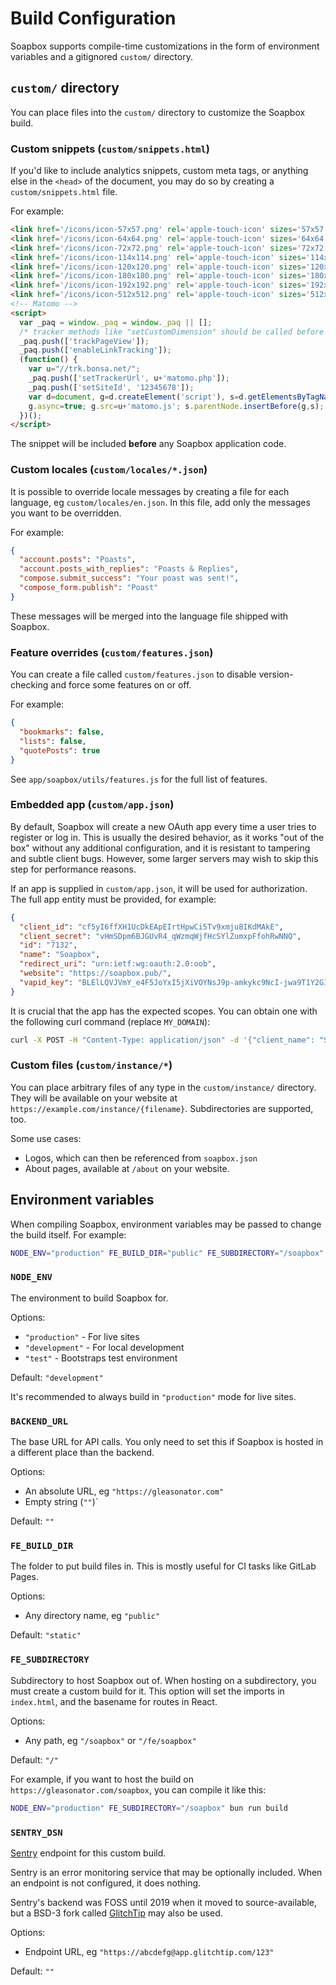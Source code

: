 # Build Configuration

Soapbox supports compile-time customizations in the form of environment variables and a gitignored `custom/` directory.

## `custom/` directory

You can place files into the `custom/` directory to customize the Soapbox build.

### Custom snippets (`custom/snippets.html`)

If you'd like to include analytics snippets, custom meta tags, or anything else in the `<head>` of the document, you may do so by creating a `custom/snippets.html` file.

For example:

```html
<link href='/icons/icon-57x57.png' rel='apple-touch-icon' sizes='57x57'>
<link href='/icons/icon-64x64.png' rel='apple-touch-icon' sizes='64x64'>
<link href='/icons/icon-72x72.png' rel='apple-touch-icon' sizes='72x72'>
<link href='/icons/icon-114x114.png' rel='apple-touch-icon' sizes='114x114'>
<link href='/icons/icon-120x120.png' rel='apple-touch-icon' sizes='120x120'>
<link href='/icons/icon-180x180.png' rel='apple-touch-icon' sizes='180x180'>
<link href='/icons/icon-192x192.png' rel='apple-touch-icon' sizes='192x192'>
<link href='/icons/icon-512x512.png' rel='apple-touch-icon' sizes='512x512'>
<!-- Matomo -->
<script>
  var _paq = window._paq = window._paq || [];
  /* tracker methods like "setCustomDimension" should be called before "trackPageView" */
  _paq.push(['trackPageView']);
  _paq.push(['enableLinkTracking']);
  (function() {
    var u="//trk.bonsa.net/";
    _paq.push(['setTrackerUrl', u+'matomo.php']);
    _paq.push(['setSiteId', '12345678']);
    var d=document, g=d.createElement('script'), s=d.getElementsByTagName('script')[0];
    g.async=true; g.src=u+'matomo.js'; s.parentNode.insertBefore(g,s);
  })();
</script>
```

The snippet will be included **before** any Soapbox application code.

### Custom locales (`custom/locales/*.json`)

It is possible to override locale messages by creating a file for each language, eg `custom/locales/en.json`.
In this file, add only the messages you want to be overridden.

For example:

```json
{
  "account.posts": "Poasts",
  "account.posts_with_replies": "Poasts & Replies",
  "compose.submit_success": "Your poast was sent!",
  "compose_form.publish": "Poast"
}
```

These messages will be merged into the language file shipped with Soapbox.

### Feature overrides (`custom/features.json`)

You can create a file called `custom/features.json` to disable version-checking and force some features on or off.

For example:

```json
{
  "bookmarks": false,
  "lists": false,
  "quotePosts": true
}
```

See `app/soapbox/utils/features.js` for the full list of features.

### Embedded app (`custom/app.json`)

By default, Soapbox will create a new OAuth app every time a user tries to register or log in.
This is usually the desired behavior, as it works "out of the box" without any additional configuration, and it is resistant to tampering and subtle client bugs.
However, some larger servers may wish to skip this step for performance reasons.

If an app is supplied in `custom/app.json`, it will be used for authorization.
The full app entity must be provided, for example:

```json
{
  "client_id": "cf5yI6ffXH1UcDkEApEIrtHpwCi5Tv9xmju8IKdMAkE",
  "client_secret": "vHmSDpm6BJGUvR4_qWzmqWjfHcSYlZumxpFfohRwNNQ",
  "id": "7132",
  "name": "Soapbox",
  "redirect_uri": "urn:ietf:wg:oauth:2.0:oob",
  "website": "https://soapbox.pub/",
  "vapid_key": "BLElLQVJVmY_e4F5JoYxI5jXiVOYNsJ9p-amkykc9NcI-jwa9T1Y2GIbDqbY-HqC6ayPkfW4K4o9vgBFKYmkuS4"
}
```

It is crucial that the app has the expected scopes.
You can obtain one with the following curl command (replace `MY_DOMAIN`):

```sh
curl -X POST -H "Content-Type: application/json" -d '{"client_name": "Soapbox", "redirect_uris": "urn:ietf:wg:oauth:2.0:oob", "scopes": "read write follow push admin", "website": "https://soapbox.pub/"}' "https://MY_DOMAIN.com/api/v1/apps"
```

### Custom files (`custom/instance/*`)

You can place arbitrary files of any type in the `custom/instance/` directory.
They will be available on your website at `https://example.com/instance/{filename}`.
Subdirectories are supported, too.

Some use cases:

- Logos, which can then be referenced from `soapbox.json`
- About pages, available at `/about` on your website.

## Environment variables

When compiling Soapbox, environment variables may be passed to change the build itself.
For example:

```sh
NODE_ENV="production" FE_BUILD_DIR="public" FE_SUBDIRECTORY="/soapbox" bun run build
```

### `NODE_ENV`

The environment to build Soapbox for.

Options:

- `"production"` - For live sites
- `"development"` - For local development
- `"test"` - Bootstraps test environment

Default: `"development"`

It's recommended to always build in `"production"` mode for live sites.

### `BACKEND_URL`

The base URL for API calls.
You only need to set this if Soapbox is hosted in a different place than the backend.

Options:

- An absolute URL, eg `"https://gleasonator.com"`
- Empty string (`""`)`

Default: `""`

### `FE_BUILD_DIR`

The folder to put build files in. This is mostly useful for CI tasks like GitLab Pages.

Options:

- Any directory name, eg `"public"`

Default: `"static"`

### `FE_SUBDIRECTORY`

Subdirectory to host Soapbox out of.
When hosting on a subdirectory, you must create a custom build for it.
This option will set the imports in `index.html`, and the basename for routes in React.

Options:

- Any path, eg `"/soapbox"` or `"/fe/soapbox"`

Default: `"/"`

For example, if you want to host the build on `https://gleasonator.com/soapbox`, you can compile it like this:

```sh
NODE_ENV="production" FE_SUBDIRECTORY="/soapbox" bun run build
```

### `SENTRY_DSN`

[Sentry](https://sentry.io/) endpoint for this custom build.

Sentry is an error monitoring service that may be optionally included.
When an endpoint is not configured, it does nothing.

Sentry's backend was FOSS until 2019 when it moved to source-available, but a BSD-3 fork called [GlitchTip](https://glitchtip.com/) may also be used.

Options:

- Endpoint URL, eg `"https://abcdefg@app.glitchtip.com/123"`

Default: `""`

